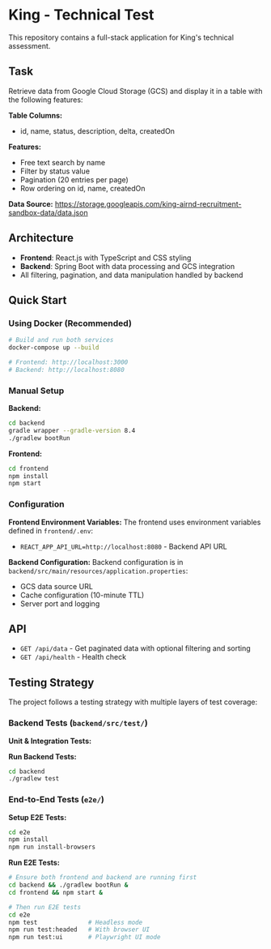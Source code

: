 # King - Technical Test

This repository contains a full-stack application for King's technical assessment.

## Task

Retrieve data from Google Cloud Storage (GCS) and display it in a table with the following features:

**Table Columns:**
- id, name, status, description, delta, createdOn

**Features:**
- Free text search by name
- Filter by status value
- Pagination (20 entries per page)
- Row ordering on id, name, createdOn

**Data Source:** https://storage.googleapis.com/king-airnd-recruitment-sandbox-data/data.json

## Architecture

- **Frontend**: React.js with TypeScript and CSS styling
- **Backend**: Spring Boot with data processing and GCS integration
- All filtering, pagination, and data manipulation handled by backend

## Quick Start

### Using Docker (Recommended)

```bash
# Build and run both services
docker-compose up --build

# Frontend: http://localhost:3000
# Backend: http://localhost:8080
```

### Manual Setup

**Backend:**
```bash
cd backend
gradle wrapper --gradle-version 8.4
./gradlew bootRun
```

**Frontend:**
```bash
cd frontend
npm install
npm start
```

### Configuration

**Frontend Environment Variables:**
The frontend uses environment variables defined in `frontend/.env`:
- `REACT_APP_API_URL=http://localhost:8080` - Backend API URL

**Backend Configuration:**
Backend configuration is in `backend/src/main/resources/application.properties`:
- GCS data source URL
- Cache configuration (10-minute TTL)
- Server port and logging

## API

- `GET /api/data` - Get paginated data with optional filtering and sorting
- `GET /api/health` - Health check

## Testing Strategy

The project follows a testing strategy with multiple layers of test coverage:

### Backend Tests (`backend/src/test/`)

**Unit & Integration Tests:**

**Run Backend Tests:**
```bash
cd backend
./gradlew test
```

### End-to-End Tests (`e2e/`)


**Setup E2E Tests:**
```bash
cd e2e
npm install
npm run install-browsers
```

**Run E2E Tests:**
```bash
# Ensure both frontend and backend are running first
cd backend && ./gradlew bootRun &
cd frontend && npm start &

# Then run E2E tests
cd e2e
npm test              # Headless mode
npm run test:headed   # With browser UI
npm run test:ui       # Playwright UI mode
```

